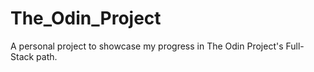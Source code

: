 # The_Odin_Project
A personal project to showcase my progress in The Odin Project's Full-Stack path.
